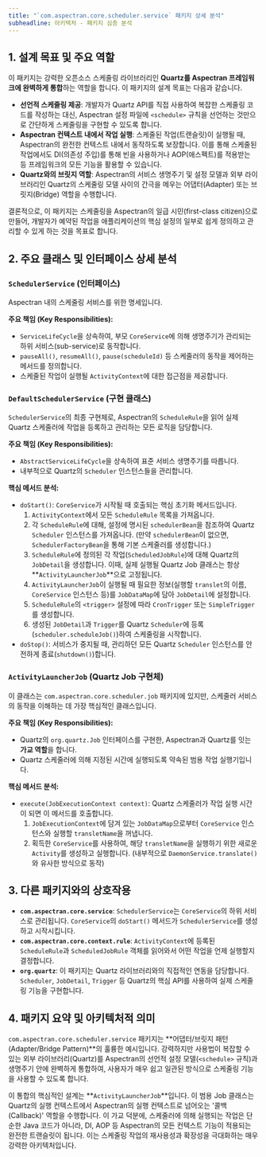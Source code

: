 ```yaml
---
title: "`com.aspectran.core.scheduler.service` 패키지 상세 분석"
subheadline: 아키텍처 - 패키지 심층 분석
---
```


## 1. 설계 목표 및 주요 역할

이 패키지는 강력한 오픈소스 스케줄링 라이브러리인 **Quartz를 Aspectran 프레임워크에 완벽하게 통합**하는 역할을 합니다. 이 패키지의 설계 목표는 다음과 같습니다.

-   **선언적 스케줄링 제공**: 개발자가 Quartz API를 직접 사용하여 복잡한 스케줄링 코드를 작성하는 대신, Aspectran 설정 파일에 `<schedule>` 규칙을 선언하는 것만으로 간단하게 스케줄링을 구현할 수 있도록 합니다.
-   **Aspectran 컨텍스트 내에서 작업 실행**: 스케줄된 작업(트랜슬릿)이 실행될 때, Aspectran의 완전한 컨텍스트 내에서 동작하도록 보장합니다. 이를 통해 스케줄된 작업에서도 DI(의존성 주입)를 통해 빈을 사용하거나 AOP(애스펙트)를 적용받는 등 프레임워크의 모든 기능을 활용할 수 있습니다.
-   **Quartz와의 브릿지 역할**: Aspectran의 서비스 생명주기 및 설정 모델과 외부 라이브러리인 Quartz의 스케줄링 모델 사이의 간극을 메우는 어댑터(Adapter) 또는 브릿지(Bridge) 역할을 수행합니다.

결론적으로, 이 패키지는 스케줄링을 Aspectran의 일급 시민(first-class citizen)으로 만들어, 개발자가 예약된 작업을 애플리케이션의 핵심 설정의 일부로 쉽게 정의하고 관리할 수 있게 하는 것을 목표로 합니다.

## 2. 주요 클래스 및 인터페이스 상세 분석

### `SchedulerService` (인터페이스)

Aspectran 내의 스케줄링 서비스를 위한 명세입니다.

**주요 책임 (Key Responsibilities):**
-   `ServiceLifeCycle`을 상속하여, 부모 `CoreService`에 의해 생명주기가 관리되는 하위 서비스(sub-service)로 동작합니다.
-   `pauseAll()`, `resumeAll()`, `pause(scheduleId)` 등 스케줄러의 동작을 제어하는 메서드를 정의합니다.
-   스케줄된 작업이 실행될 `ActivityContext`에 대한 접근점을 제공합니다.

### `DefaultSchedulerService` (구현 클래스)

`SchedulerService`의 최종 구현체로, Aspectran의 `ScheduleRule`을 읽어 실제 Quartz 스케줄러에 작업을 등록하고 관리하는 모든 로직을 담당합니다.

**주요 책임 (Key Responsibilities):**
-   `AbstractServiceLifeCycle`을 상속하여 표준 서비스 생명주기를 따릅니다.
-   내부적으로 Quartz의 `Scheduler` 인스턴스들을 관리합니다.

**핵심 메서드 분석:**
-   `doStart()`: `CoreService`가 시작될 때 호출되는 핵심 초기화 메서드입니다.
    1.  `ActivityContext`에서 모든 `ScheduleRule` 목록을 가져옵니다.
    2.  각 `ScheduleRule`에 대해, 설정에 명시된 `schedulerBean`을 참조하여 Quartz `Scheduler` 인스턴스를 가져옵니다. (만약 `schedulerBean`이 없으면, `SchedulerFactoryBean`을 통해 기본 스케줄러를 생성합니다.)
    3.  `ScheduleRule`에 정의된 각 작업(`ScheduledJobRule`)에 대해 Quartz의 `JobDetail`을 생성합니다. 이때, 실제 실행될 Quartz Job 클래스는 항상 **`ActivityLauncherJob`**으로 고정됩니다.
    4.  `ActivityLauncherJob`이 실행될 때 필요한 정보(실행할 `translet`의 이름, `CoreService` 인스턴스 등)를 `JobDataMap`에 담아 `JobDetail`에 설정합니다.
    5.  `ScheduleRule`의 `<trigger>` 설정에 따라 `CronTrigger` 또는 `SimpleTrigger`를 생성합니다.
    6.  생성된 `JobDetail`과 `Trigger`를 Quartz `Scheduler`에 등록(`scheduler.scheduleJob()`)하여 스케줄링을 시작합니다.
-   `doStop()`: 서비스가 중지될 때, 관리하던 모든 Quartz `Scheduler` 인스턴스를 안전하게 종료(`shutdown()`)합니다.

### `ActivityLauncherJob` (Quartz Job 구현체)

이 클래스는 `com.aspectran.core.scheduler.job` 패키지에 있지만, 스케줄러 서비스의 동작을 이해하는 데 가장 핵심적인 클래스입니다.

**주요 책임 (Key Responsibilities):**
-   Quartz의 `org.quartz.Job` 인터페이스를 구현한, Aspectran과 Quartz를 잇는 **가교 역할**을 합니다.
-   Quartz 스케줄러에 의해 지정된 시간에 실행되도록 약속된 범용 작업 실행기입니다.

**핵심 메서드 분석:**
-   `execute(JobExecutionContext context)`: Quartz 스케줄러가 작업 실행 시간이 되면 이 메서드를 호출합니다.
    1.  `JobExecutionContext`에 담겨 있는 `JobDataMap`으로부터 `CoreService` 인스턴스와 실행할 `transletName`을 꺼냅니다.
    2.  획득한 `CoreService`를 사용하여, 해당 `transletName`을 실행하기 위한 새로운 `Activity`를 생성하고 실행합니다. (내부적으로 `DaemonService.translate()`와 유사한 방식으로 동작)

## 3. 다른 패키지와의 상호작용

-   **`com.aspectran.core.service`**: `SchedulerService`는 `CoreService`의 하위 서비스로 관리됩니다. `CoreService`의 `doStart()` 메서드가 `SchedulerService`를 생성하고 시작시킵니다.
-   **`com.aspectran.core.context.rule`**: `ActivityContext`에 등록된 `ScheduleRule`과 `ScheduledJobRule` 객체를 읽어와서 어떤 작업을 언제 실행할지 결정합니다.
-   **`org.quartz`**: 이 패키지는 Quartz 라이브러리와의 직접적인 연동을 담당합니다. `Scheduler`, `JobDetail`, `Trigger` 등 Quartz의 핵심 API를 사용하여 실제 스케줄링 기능을 구현합니다.

## 4. 패키지 요약 및 아키텍처적 의미

`com.aspectran.core.scheduler.service` 패키지는 **어댑터/브릿지 패턴(Adapter/Bridge Pattern)**의 훌륭한 예시입니다. 강력하지만 사용법이 복잡할 수 있는 외부 라이브러리(Quartz)를 Aspectran의 선언적 설정 모델(`<schedule>` 규칙)과 생명주기 안에 완벽하게 통합하여, 사용자가 매우 쉽고 일관된 방식으로 스케줄링 기능을 사용할 수 있도록 합니다.

이 통합의 핵심적인 설계는 **`ActivityLauncherJob`**입니다. 이 범용 Job 클래스는 Quartz의 실행 컨텍스트에서 Aspectran의 실행 컨텍스트로 넘어오는 '콜백(Callback)' 역할을 수행합니다. 이 가교 덕분에, 스케줄러에 의해 실행되는 작업은 단순한 Java 코드가 아니라, DI, AOP 등 Aspectran의 모든 컨텍스트 기능이 적용되는 완전한 트랜슬릿이 됩니다. 이는 스케줄링 작업의 재사용성과 확장성을 극대화하는 매우 강력한 아키텍처입니다.
